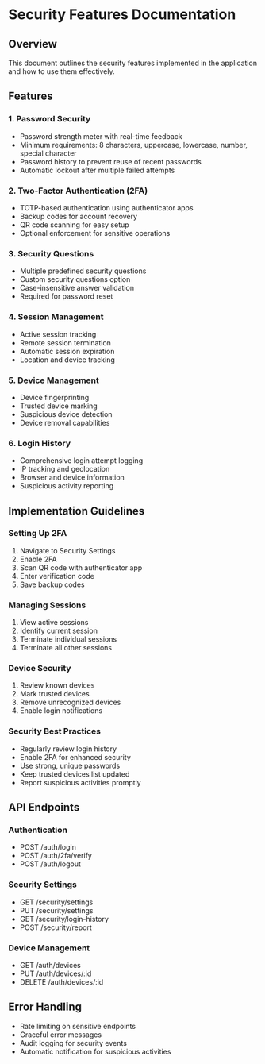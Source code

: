 # Security Features Documentation

## Overview
This document outlines the security features implemented in the application and how to use them effectively.

## Features

### 1. Password Security
- Password strength meter with real-time feedback
- Minimum requirements: 8 characters, uppercase, lowercase, number, special character
- Password history to prevent reuse of recent passwords
- Automatic lockout after multiple failed attempts

### 2. Two-Factor Authentication (2FA)
- TOTP-based authentication using authenticator apps
- Backup codes for account recovery
- QR code scanning for easy setup
- Optional enforcement for sensitive operations

### 3. Security Questions
- Multiple predefined security questions
- Custom security questions option
- Case-insensitive answer validation
- Required for password reset

### 4. Session Management
- Active session tracking
- Remote session termination
- Automatic session expiration
- Location and device tracking

### 5. Device Management
- Device fingerprinting
- Trusted device marking
- Suspicious device detection
- Device removal capabilities

### 6. Login History
- Comprehensive login attempt logging
- IP tracking and geolocation
- Browser and device information
- Suspicious activity reporting

## Implementation Guidelines

### Setting Up 2FA
1. Navigate to Security Settings
2. Enable 2FA
3. Scan QR code with authenticator app
4. Enter verification code
5. Save backup codes

### Managing Sessions
1. View active sessions
2. Identify current session
3. Terminate individual sessions
4. Terminate all other sessions

### Device Security
1. Review known devices
2. Mark trusted devices
3. Remove unrecognized devices
4. Enable login notifications

### Security Best Practices
- Regularly review login history
- Enable 2FA for enhanced security
- Use strong, unique passwords
- Keep trusted devices list updated
- Report suspicious activities promptly

## API Endpoints

### Authentication
- POST /auth/login
- POST /auth/2fa/verify
- POST /auth/logout

### Security Settings
- GET /security/settings
- PUT /security/settings
- GET /security/login-history
- POST /security/report

### Device Management
- GET /auth/devices
- PUT /auth/devices/:id
- DELETE /auth/devices/:id

## Error Handling
- Rate limiting on sensitive endpoints
- Graceful error messages
- Audit logging for security events
- Automatic notification for suspicious activities 
